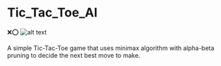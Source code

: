 # Tic_Tac_Toe_AI
❌⭕ 
![alt text](https://github.com/emily-gong/Tic_Tac_Toe_AI/src/images/tic_tac_toe_Ailin_won.png)


A simple Tic-Tac-Toe game that uses minimax algorithm with alpha-beta pruning to decide the next best move to make.
